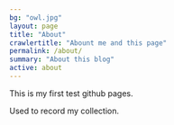 ```yaml
---
bg: "owl.jpg"
layout: page
title: "About"
crawlertitle: "Abount me and this page"
permalink: /about/
summary: "About this blog"
active: about
---
```

This is my first test github pages.

Used to record my collection.